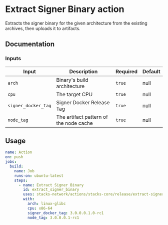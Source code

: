 # Extract Signer Binary action

Extracts the signer binary for the given architecture from the existing archives, then uploads it to artifacts.

## Documentation

### Inputs

| Input               | Description                            | Required | Default |
| ------------------- | -------------------------------------- | -------- | ------- |
| `arch`              | Binary's build architecture            | `true`   | null    |
| `cpu`               | The target CPU                         | `true`   | null    |
| `signer_docker_tag` | Signer Docker Release Tag              | `true`   | null    |
| `node_tag`          | The artifact pattern of the node cache | `true`   | null    |

## Usage

```yaml
name: Action
on: push
jobs:
  build:
    name: Job
    runs-on: ubuntu-latest
    steps:
      - name: Extract Signer Binary
        id: extract_signer_binary
        uses: stacks-network/actions/stacks-core/release/extract-signer-binary@feat/release-signer-alongside-node
        with:
          arch: linux-glibc
          cpu: x86-64
          signer_docker_tag: 3.0.0.0.1.0-rc1
          node_tag: 3.0.0.0.1-rc1
```
